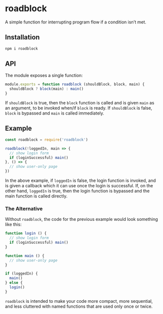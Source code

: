 # roadblock

A simple function for interrupting program flow if a condition isn’t met.

## Installation

```bash
npm i roadblock
```

## API

The module exposes a single function:

```javascript
module.exports = function roadblock (shouldBlock, block, main) {
  shouldBlock ? block(main) : main()
}
```

If `shouldBlock` is true, then the `block` function is called and is given `main` as an argument, to be invoked when/if `block` is ready. If `shouldBlock` is false, `block` is bypassed and `main` is called immediately.

## Example

```javascript
const roadblock = require('roadblock')

roadblock(!loggedIn, main => {
  // show login form
  if (loginSuccessful) main()
}, () => {
  // show user-only page
})
```

In the above example, if `loggedIn` is false, the login function is invoked, and is given a callback which it can use once the login is successful. If, on the other hand, `loggedIn` is true, then the login function is bypassed and the main function is called directly.

### The Alternative

Without `roadblock`, the code for the previous example would look something like this:

```javascript
function login () {
  // show login form
  if (loginSuccessful) main()
}

function main () {
  // show user-only page
}

if (loggedIn) {
  main()
} else {
  login()
}
```

`roadblock` is intended to make your code more compact, more sequential, and less cluttered with named functions that are used only once or twice.
